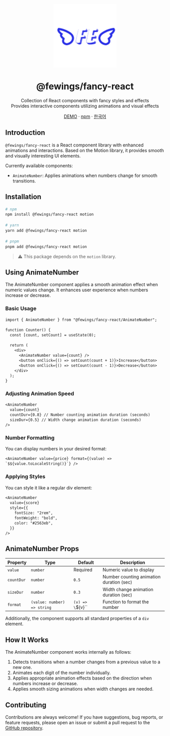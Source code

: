 <p align="center">
    <a href="https://github.com/livemehere/fewings">
        <img src="https://github.com/livemehere/fewings/blob/master/img/logo.png?raw=true" alt="logo" width="200" />
    </a>
    <h1 align="center">@fewings/fancy-react</h1>      
    <p align="center">
    Collection of React components with fancy styles and effects
    <br/>
    Provides interactive components utilizing animations and visual effects
    </p>
    <p align="center">
    <a href="https://livemehere.github.io/fewings/?path=/docs/fancy-react-animatenumber--docs">DEMO</a>
        &middot;
        <a href="https://www.npmjs.com/package/@fewings/fancy-react">npm</a>
        &middot;
        <a href="https://github.com/livemehere/fewings/blob/master/packages/fancy-react/README.ko.md">한국어</a>
    </p>
</>

## Introduction

`@fewings/fancy-react` is a React component library with enhanced animations and interactions. Based on the Motion library, it provides smooth and visually interesting UI elements.

Currently available components:

- `AnimateNumber`: Applies animations when numbers change for smooth transitions.

## Installation

```bash
# npm
npm install @fewings/fancy-react motion

# yarn
yarn add @fewings/fancy-react motion

# pnpm
pnpm add @fewings/fancy-react motion
```

> ⚠️ This package depends on the `motion` library.

## Using AnimateNumber

The AnimateNumber component applies a smooth animation effect when numeric values change. It enhances user experience when numbers increase or decrease.

### Basic Usage

```tsx
import { AnimateNumber } from "@fewings/fancy-react/AnimateNumber";

function Counter() {
  const [count, setCount] = useState(0);

  return (
    <div>
      <AnimateNumber value={count} />
      <button onClick={() => setCount(count + 1)}>Increase</button>
      <button onClick={() => setCount(count - 1)}>Decrease</button>
    </div>
  );
}
```

### Adjusting Animation Speed

```tsx
<AnimateNumber
  value={count}
  countDur={0.8} // Number counting animation duration (seconds)
  sizeDur={0.5} // Width change animation duration (seconds)
/>
```

### Number Formatting

You can display numbers in your desired format:

```tsx
<AnimateNumber value={price} format={(value) => `$${value.toLocaleString()}`} />
```

### Applying Styles

You can style it like a regular div element:

```tsx
<AnimateNumber
  value={score}
  style={{
    fontSize: "2rem",
    fontWeight: "bold",
    color: "#2563eb",
  }}
/>
```

## AnimateNumber Props

| Property   | Type                        | Default           | Description                              |
| ---------- | --------------------------- | ----------------- | ---------------------------------------- |
| `value`    | `number`                    | Required          | Numeric value to display                 |
| `countDur` | `number`                    | `0.5`             | Number counting animation duration (sec) |
| `sizeDur`  | `number`                    | `0.3`             | Width change animation duration (sec)    |
| `format`   | `(value: number) => string` | `(v) => \`${v}\`` | Function to format the number            |

Additionally, the component supports all standard properties of a `div` element.

## How It Works

The AnimateNumber component works internally as follows:

1. Detects transitions when a number changes from a previous value to a new one.
2. Animates each digit of the number individually.
3. Applies appropriate animation effects based on the direction when numbers increase or decrease.
4. Applies smooth sizing animations when width changes are needed.

## Contributing

Contributions are always welcome! If you have suggestions, bug reports, or feature requests, please open an issue or submit a pull request to the [GitHub repository](https://github.com/livemehere/fewings).
